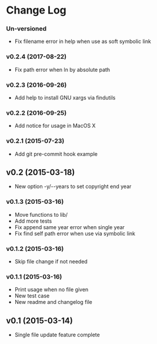 # Change Log


### Un-versioned

 - Fix filename error in help when use as soft symbolic link


### v0.2.4 (2017-08-22)

 - Fix path error when ln by absolute path


### v0.2.3 (2016-09-26)

 - Add help to install GNU xargs via findutils


### v0.2.2 (2016-09-25)

 - Add notice for usage in MacOS X


### v0.2.1 (2015-07-23)

 - Add git pre-commit hook example


## v0.2 (2015-03-18)

 - New option -y/--years to set copyright end year


### v0.1.3 (2015-03-16)

 - Move functions to lib/
 - Add more tests
 - Fix append same year error when single year
 - Fix find self path error when use via symbolic link


### v0.1.2 (2015-03-16)

 - Skip file change if not needed


### v0.1.1 (2015-03-16)

 - Print usage when no file given
 - New test case
 - New readme and changelog file


## v0.1 (2015-03-14)

 - Single file update feature complete
